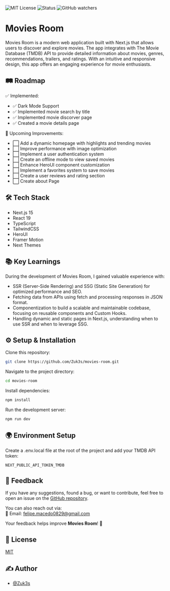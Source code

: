 <!--
## 📸 Screenshot

![App Screenshot](https://via.placeholder.com/468x300?text=App+Screenshot+Here)
-->


![MIT License](https://img.shields.io/badge/License-MIT-brightgreen)
![Status](https://img.shields.io/badge/Status-In%20Development-orange)
![GitHub watchers](https://img.shields.io/github/watchers/Zuk3s/movies-room?color=blue)


# Movies Room

Movies Room is a modern web application built with Next.js that allows users to discover and explore movies. The app integrates with The Movie Database (TMDB) API to provide detailed information about movies, genres, recommendations, trailers, and ratings. With an intuitive and responsive design, this app offers an engaging experience for movie enthusiasts.

<!-- 
## 🎥 Demonstration

Insira um gif ou um link de alguma demonstração
-->

## 🛤️ Roadmap  

✅ Implemented:  
- ✅ Dark Mode Support  
- ✅ Implemented movie search by title  
- ✅ Implemented movie discorver page
- ✅ Created a movie details page  

🚀 Upcoming Improvements:  
- ⬜ Add a dynamic homepage with highlights and trending movies  
- ⬜ Improve performance with image optimization  
- ⬜ Implement a user authentication system  
- ⬜ Create an offline mode to view saved movies  
- ⬜ Enhance HeroUI component customization  
- ⬜ Implement a favorites system to save movies  
- ⬜ Create a user reviews and rating section  
- ⬜ Create about Page

## 🛠️ Tech Stack

- Next.js 15
- React 19
- TypeScript
- TailwindCSS
- HeroUI
- Framer Motion
- Next Themes

## 📚 Key Learnings

During the development of Movies Room, I gained valuable experience with:

- SSR (Server-Side Rendering) and SSG (Static Site Generation) for optimized performance and SEO.
- Fetching data from APIs using fetch and processing responses in JSON format.
- Componentization to build a scalable and maintainable codebase, focusing on reusable components and Custom Hooks.
- Handling dynamic and static pages in Next.js, understanding when to use SSR and when to leverage SSG.

## ⚙️ Setup & Installation
Clone this repository:

```bash
git clone https://github.com/Zuk3s/movies-room.git
```

Navigate to the project directory:
```bash
cd movies-room
```

Install dependencies:
```bash
npm install
```

Run the development server:
```bash
npm run dev
```
    
## 🌍 Environment Setup

Create a .env.local file at the root of the project and add your TMDB API token:

`NEXT_PUBLIC_API_TOKEN_TMDB`

## 💬 Feedback  

If you have any suggestions, found a bug, or want to contribute, feel free to open an issue on the [GitHub repository](https://github.com/Zuk3s/movies-room/issues).  

You can also reach out via:  
📧 Email: felipe.macedo0829@gmail.com

Your feedback helps improve **Movies Room**! 🚀  

<!-- 
## 📖 Reference
-->

## 📜 License

[MIT](https://choosealicense.com/licenses/mit/)


## ✍️ Author

- [@Zuk3s](https://www.github.com/Zuk3s)


